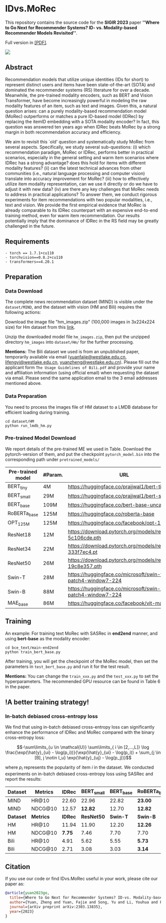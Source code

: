 # IDvs.MoRec
This repository contains the source code for the **SIGIR 2023** paper **''Where to Go Next for Recommender Systems? ID- vs. Modality-based Recommender Models Revisited''**.

Full version in [[PDF]](https://arxiv.org/pdf/2303.13835.pdf).

![](fig/IDvsMoRec.jpg) 

## Abstract
Recommendation models that utilize unique identities (IDs for short) to represent distinct users and items have been state-of-the-art (SOTA) and dominated the recommender systems (RS) literature for over a decade. Meanwhile, the pre-trained modality encoders, such as BERT and Vision Transformer, have become increasingly powerful in modeling the raw modality features of an item, such as text and images. Given this, a natural question arises: can a purely modality-based recommendation model (MoRec) outperforms or matches a pure ID-based model (IDRec) by replacing the itemID embedding with a SOTA modality encoder? In fact, this question was answered ten years ago when IDRec beats MoRec by a strong margin in both recommendation accuracy and efficiency.

We aim to revisit this `old' question and systematically study MoRec from several aspects. Specifically, we study several sub-questions: (i) which recommendation paradigm, MoRec or IDRec, performs better in practical scenarios, especially in the general setting and warm item scenarios where IDRec has a strong advantage? does this hold for items with different modality features? (ii) can the latest technical advances from other communities (i.e., natural language processing and computer vision) translate into accuracy improvement for MoRec? (iii) how to effectively utilize item modality representation, can we use it directly or do we have to adjust it with new data? (iv) are there any key challenges that MoRec needs to address in practical applications? To answer them, we conduct rigorous experiments for item recommendations with two popular modalities, i.e., text and vision. We provide the first empirical evidence that MoRec is already comparable to its IDRec counterpart with an expensive end-to-end training method, even for warm item recommendation. Our results potentially imply that the dominance of IDRec in the RS field may be greatly challenged in the future.

## Requirements
```
- torch == 1.7.1+cu110
- torchvision==0.8.2+cu110
- transformers==4.20.1
```


## Preparation

### Data Download 
The complete news recommendation dataset (MIND) is visible under the `dataset/MIND`, and the dataset with vision (HM and Bili) requires the following actions:

Download the image file "hm_images.zip" (100,000 images in 3x224x224 size) for Hm dataset from this [link](https://drive.google.com/file/d/1zm0V3th-_ZxAevQM5yt8tkbLHnXGc6lk/view?usp=share_link). 

Unzip the downloaded model file `hm_images.zip`, then put the unzipped directory `hm_images` into `dataset/Hm/` for the further processing.

**Mentions:**
The Bili dataset we used is from an unpublished paper, temporarily available via email (yuanfajie@westlake.edu.cn, lifengyi@westlake.edu.cn, yuanzheng@westlake.edu.cn). Please fill out the applicant form `The Usage Guidelines of Bili.pdf` and provide your name and affiliation information (using official email) when requesting the dataset via email. Please send the same application email to the 3 email addresses mentioned above.


### Data Preparation
You need to process the images file of HM dataset to a LMDB database for efficient loading during training.

```
cd dataset/HM
python run_lmdb_hm.py
```

### Pre-trained Model Download

We report details of the pre-trained ME we used in Table. Download the pytorch-version of them, and put the checkpoint `pytorch_model.bin` into the corresponding path under `pretrained_models/`

| Pre-trained model | #Param. | URL |
| --- | --- | --- |
| BERT<sub>tiny</sub> | 4M  | https://huggingface.co/prajjwal1/bert-tiny |
| BERT<sub>small</sub> | 29M | https://huggingface.co/prajjwal1/bert-small |
| BERT<sub>base</sub> | 109M | https://huggingface.co/bert-base-uncased |
| RoBERTa<sub>base</sub> | 125M | https://huggingface.co/roberta-base |
| OPT<sub>125M</sub> | 125M | https://huggingface.co/facebook/opt-125M |
| ResNet18 | 12M | https://download.pytorch.org/models/resnet18-5c106cde.pth |
| ResNet34 | 22M | https://download.pytorch.org/models/resnet34-333f7ec4.pt |
| ResNet50 | 26M | https://download.pytorch.org/models/resnet50-19c8e357.pth |
| Swin-T | 28M | https://huggingface.co/microsoft/swin-tiny-patch4-window7-224 |
| Swin-B | 88M | https://huggingface.co/microsoft/swin-base-patch4-window7-224 |
| MAE<sub>base</sub> | 86M | https://huggingface.co/facebook/vit-mae-base |

## Training
An example:
For training text MoRec with SASRec in **end2end** manner, and using **bert-base** as the modality encoder:
```
cd bce_text/main-end2end
python train_bert_base.py
```
After training, you will get the checkpoint of the MoRec model, then set the parameters in  `test_bert_base.py` and run it for the test result.

**Mentions:**
You can change the `train_xxx.py` and the `test_xxx.py` to set the hyperparameters.
The recommended GPU resource can be found in Table 6 in the paper.

## !A better training strategy!
### In-batch debiased cross-entropy loss

We find that using in-batch debiased cross-entropy loss can significantly enhance the performance of IDRec and MoRec compared with the binary cross-entropy loss:

```math
-\sum\limits_{u \in \mathcal{U}} \sum\limits_{ i \in [2,...,L]}  \log \frac{\exp(\hat{y}_{ui} - \log(p_i))}{\exp(\hat{y}_{ui} - \log(p_i)) + \sum_{j \in [B], j \notin I_u} \exp(\hat{y}_{uj} - \log(p_j))}
```

where $p_i$ represents the popularity of item $i$ in the dataset. We conducted experiments on in-batch debiased cross-entropy loss using SASRec and report the results:

| Dataset | Metrics | IDRec | BERT<sub>small</sub> | BERT<sub>base</sub> | RoBERTa<sub>base</sub> | Improv. |
| --- | --- | --- | --- | --- | --- | --- |
| MIND | HR@10 | 22.60 | 22.96 | 22.82 | **23.00** | +1.77% |
| MIND | NDCG@10 | 12.57 | **12.82** | 12.70 | **12.82** | +1.99% |
| **Dataset** | **Metrics** | **IDRec** | **ResNet50** | **Swin-T** | **Swin-B** | **Improv.** |
| HM  | HR@10 | 11.94 | 11.90 | 12.20 | **12.26** | +2.68% |
| HM  | NDCG@10 | **7.75** | 7.46 | 7.70 | 7.70 | -0.65% |
| Bili | HR@10 | 4.91 | 5.62 | 5.55 | **5.73** | +16.70% |
| Bili | NDCG@10 | 2.71 | 3.08 | 3.03 | **3.14** | +15.87% |


## Citation
If you use our code or find IDvs.MoRec useful in your work, please cite our paper as:

```bib
@article{yuan2023go,
  title={Where to Go Next for Recommender Systems? ID-vs. Modality-based recommender models revisited},
  author={Yuan, Zheng and Yuan, Fajie and Song, Yu and Li, Youhua and Fu, Junchen and Yang, Fei and Pan, Yunzhu and Ni, Yongxin},
  journal={arXiv preprint arXiv:2303.13835},
  year={2023}
}
```


